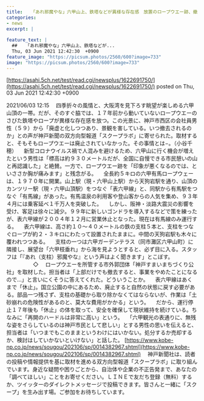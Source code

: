 ```yaml
---
title:   「あれ邪魔やな」六甲山上、鉄塔などが異様な存在感　放置のロープウエー跡、撤去できない理由があった  
categories:
- news
excerpt: |
  
feature_text: |
  ##   「あれ邪魔やな」六甲山上、鉄塔などが...
  Thu, 03 Jun 2021 12:42:30  +0900
feature_image: "https://picsum.photos/2560/600?image=733"
image: "https://picsum.photos/2560/600?image=733"
---
```


[https://asahi.5ch.net/test/read.cgi/newsplus/1622691750/](https://asahi.5ch.net/test/read.cgi/newsplus/1622691750/)
posted on Thu, 03 Jun 2021 12:42:30  +0900

<!--more-->

2021/06/03 12:15 　四季折々の風情と、大阪湾を見下ろす眺望が楽しめる六甲山頂の一帯。だが、そのすぐ脇では、１７年前から動いていないロープウエーのさびた鉄塔やロープが異様な存在感を放つ。この光景に、神戸市西区の会社員男性（５９）から「廃虚と化しつつあり、景観を害している。いつ撤去されるのか」との声が神戸新聞の双方向型報道「スクープラボ」に寄せられた。取材すると、そもそもロープウエーは廃止されていなかった。その事情とは−。（小谷千穂） 　新型コロナウイルス禍で人混みを避けるため、六甲山に行く機会が増えたという男性は「標高は約９３０メートルだが、全国に自慢できる市民憩いの山と再認識した」と絶賛。一方で、ロープウエー跡を「印象が悪くなるのでは、といささか胸が痛みます」と残念がる。 　全長約５キロの六甲有馬ロープウェーは、１９７０年に開業。山上駅（現・六甲山上駅）から天狗岩駅を通り、山頂のカンツリー駅（現・六甲山頂駅）をつなぐ「表六甲線」と、同駅から有馬駅をつなぐ「有馬線」があった。有馬温泉の利用客や登山客からの人気を集め、９３年４月には乗客延べ１千万人を突破した。 　しかし、阪神・淡路大震災の影響を受け、客足は徐々に減少。９９年に新しいゴンドラを導入するなどで策を練ったが、表六甲線が２００４年１２月に営業休止となった。現在は有馬線のみ運行する。 　表六甲線は、高さ約１０〜４０メートルの鉄の支柱５本と、支柱をつなぐロープが約２・３キロにわたって設置されたままに。中間の天狗岩駅も木々に覆われつつある。 　支柱の一つは六甲ガーデンテラス（同市灘区六甲山町）に隣接し、展望台「六甲枝垂れ」から海を見ようとすると、必ず目に入る。スタッフは「『あれ（支柱）邪魔やな』という声はよく聞きます」とこぼす。 　　　　　◇ 　ロープウエーを所管する市外郭団体「神戸すまいまちづくり公社」を取材した。担当者は「上部だけでも撤去すると、事業をやめたことになるので…」と言いにくそうに答えてくれた。どういうことか。 　表六甲線はあくまで「休止」。国立公園の中にあるため、廃止すると自然の状態に戻す必要がある。部品一つ残さず、支柱の基礎から取り除かなくてはならないが、作業は「土砂崩れの危険性があるのと、莫大な費用がかかる」という。 　だから、運行停止１７年後も「休止」の体を取って、安全を確保して現状維持を続けている。ちなみに「再開のハードルは非常に高い」という。 　「六甲観光の表通りに、無残な姿をさらしているのは神戸市民として悲しい」とする男性の思いを伝えると、担当者は「いつまでもこのままというわけにはいかない。処分するか売却するか、検討はしていかないといけない」と話した。 [https://www.kobe-np.co.jp/news/sougou/202106/sp/0014382967.shtml](https://www.kobe-np.co.jp/news/sougou/202106/sp/0014382967.shtml) 　神戸新聞社は、読者の投稿や情報提供を基に取材を進める双方向型報道「スクープラボ」に取り組んでいます。身近な疑問や困りごとから、自治体や企業の不正告発まで、あなたの「調べてほしい」ことをお寄せください。ＬＩＮＥで友だち登録（無料）するか、ツイッターのダイレクトメッセージで投稿できます。皆さんと一緒に「スクープ」を生み出す場。ご参加をお待ちしています。
